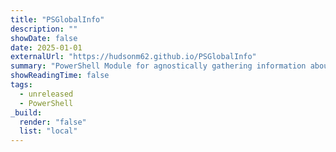 ```yaml
---
title: "PSGlobalInfo"
description: ""
showDate: false
date: 2025-01-01
externalUrl: "https://hudsonm62.github.io/PSGlobalInfo"
summary: "PowerShell Module for agnostically gathering information about the current environment"
showReadingTime: false
tags:
  - unreleased
  - PowerShell
_build:
  render: "false"
  list: "local"
---
```

